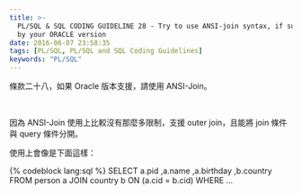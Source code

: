 ```yaml
---
title: >-
  PL/SQL & SQL CODING GUIDELINE 28 - Try to use ANSI-join syntax, if supported
  by your ORACLE version
date: 2016-06-07 23:58:35
tags: [PL/SQL, PL/SQL and SQL Coding Guidelines]
keywords: "PL/SQL"
---
```


條款二十八，如果 Oracle 版本支援，請使用 ANSI-Join。  

<!-- More -->

<br/>


因為 ANSI-Join 使用上比較沒有那麼多限制，支援 outer join，且能將 join 條件與 query 條件分開。


使用上會像是下面這樣：  

{% codeblock lang:sql %}
SELECT 
    a.pid ,a.name ,a.birthday ,b.country 
FROM person a JOIN country b ON (a.cid = b.cid) 
WHERE …
```
